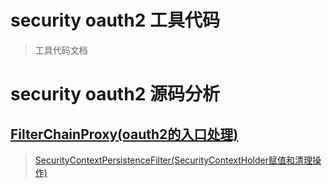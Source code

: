 security oauth2 工具代码
=================
> 工具代码文档

security oauth2 源码分析
=================

[FilterChainProxy(oauth2的入口处理)](https://github.com/zhangdberic/doc/blob/master/springcloud/oauth2/FilterChainProxy.md)
-----------------

> [SecurityContextPersistenceFilter(SecurityContextHolder赋值和清理操作)](https://github.com/zhangdberic/doc/blob/master/springcloud/oauth2/SecurityContextPersistenceFilter.md)

